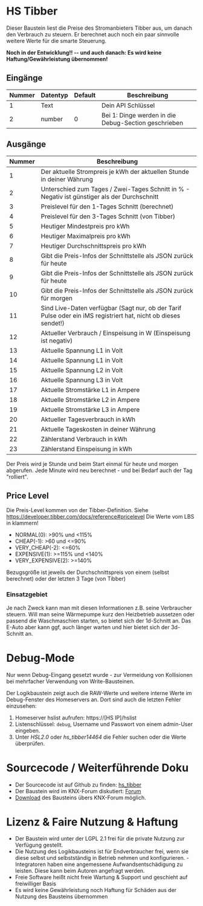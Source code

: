 # HS Tibber

Dieser Baustein liest die Preise des Stromanbieters Tibber aus, um danach den Verbrauch zu steuern. Er berechnet auch noch ein paar sinnvolle weitere Werte für die smarte Steuerung.

**Noch in der Entwicklung!! -- und auch danach: Es wird keine Haftung/Gewährleistung übernommen!**

## Eingänge

| Nummer | Datentyp | Default | Beschreibung                                                                                               |
|--------|----------|---------|------------------------------------------------------------------------------------------------------------|
| 1      | Text     |         | Dein API Schlüssel                                                                                         |
| 2      | number   | 0       | Bei 1: Dinge werden in die Debug-Section geschrieben                                                       |


## Ausgänge

| Nummer | Beschreibung                                                                                                   |
|--------|----------------------------------------------------------------------------------------------------------------|
| 1      | Der aktuelle Strompreis je kWh der aktuellen Stunde in deiner Währung                                          |
| 2      | Unterschied zum Tages / Zwei-Tages Schnitt in % - Negativ ist günstiger als der Durchschnitt                   |
| 3      | Preislevel für den 1-Tages Schnitt (berechnet)                                                                 |
| 4      | Preislevel für den 3-Tages Schnitt (von Tibber)                                                                |
| 5      | Heutiger Mindestpreis pro kWh                                                                                  |
| 6      | Heutiger Maximalpreis pro kWh                                                                                  |
| 7      | Heutiger Durchschnittspreis pro kWh                                                                            |
| 8      | Gibt die Preis-Infos der Schnittstelle als JSON zurück für heute                                               |
| 9      | Gibt die Preis-Infos der Schnittstelle als JSON zurück für heute                                               |
| 10     | Gibt die Preis-Infos der Schnittstelle als JSON zurück für morgen                                              |
| 11     | Sind Live-Daten verfügbar (Sagt nur, ob der Tarif Pulse oder ein iMS registriert hat, nicht ob dieses sendet!) |
| 12     | Aktueller Verbrauch / Einspeisung in W (Einspeisung ist negativ)                                               |
| 13     | Aktuelle Spannung L1 in Volt                                                                                   |
| 14     | Aktuelle Spannung L1 in Volt                                                                                   |
| 15     | Aktuelle Spannung L2 in Volt                                                                                   |
| 16     | Aktuelle Spannung L3 in Volt                                                                                   |
| 17     | Aktuelle Stromstärke L1 in Ampere                                                                              |
| 18     | Aktuelle Stromstärke L2 in Ampere                                                                              |
| 19     | Aktuelle Stromstärke L3 in Ampere                                                                              |
| 20     | Aktueller Tagesverbrauch in kWh                                                                                |
| 21     | Aktuelle Tageskosten in deiner Währung                                                                         |
| 22     | Zählerstand Verbrauch in kWh                                                                                   |
| 23     | Zählerstand Einspeisung in kWh                                                                                 |

Der Preis wird je Stunde und beim Start einmal für heute und morgen abgerufen. Jede Minute wird neu berechnet - und bei Bedarf auch der Tag "rolliert".

## Price Level

Die Preis-Level kommen von der Tibber-Definition. Siehe https://developer.tibber.com/docs/reference#pricelevel
Die Werte vom LBS in klammern!

* NORMAL(0): >90% und <115%
* CHEAP(-1): >60 und <=90%
* VERY_CHEAP(-2): <=60%
* EXPENSIVE(1): >=115% und <140%
* VERY_EXPENSIVE(2): >=140%

Bezugsgröße ist jeweils der Durchschnittspreis von einem (selbst berechnet) oder der letzten 3 Tage (von Tibber)

### Einsatzgebiet

Je nach Zweck kann man mit diesen Informationen z.B. seine Verbraucher steuern.
Will man seine Wärmepumpe kurz den Heizbetrieb aussetzen oder passend die Waschmaschien starten, so bietet sich der 1d-Schnitt an.
Das E-Auto aber kann ggf, auch länger warten und hier bietet sich der 3d-Schnitt an.

# Debug-Mode

Nur wenn Debug-Eingang gesetzt wurde - zur Vermeidung von Kollisionen bei mehrfacher Verwendung von Write-Bausteinen.

Der Logikbaustein zeigt auch die RAW-Werte und weitere interne Werte im Debug-Fenster des Homeservers an. Dort sind auch
die letzten Fehler einzusehen:

1. Homeserver hslist aufrufen: https://[HS IP]/hslist
2. Listenschlüssel: `debug`, Username und Passwort von einem admin-User eingeben.
3. Unter *HSL2.0* oder *hs_tibber14464* die Fehler suchen oder die Werte überprüfen.

# Sourcecode / Weiterführende Doku

* Der Sourcecode ist auf Github zu finden: [hs_tibber](https://github.com/SvenBunge/hs_tibber)
* Der Baustein wird im KNX-Forum
  diskutiert: [Forum](https://knx-user-forum.de/forum/%C3%B6ffentlicher-bereich/knx-eib-forum/1842460-tibber-preise-auf-dem-homeserver)
* [Download](https://service.knx-user-forum.de/?comm=download&id=14464) des Bausteins übers KNX-Forum möglich.

# Lizenz & Faire Nutzung & Haftung

* Der Baustein wird unter der LGPL 2.1 frei für die private Nutzung zur Verfügung gestellt.
* Die Nutzung des Logikbausteins ist für Endverbraucher frei, wenn sie diese selbst und selbstständig in Betrieb nehmen
  und konfigurieren. - Integratoren haben eine angemessene Aufwandsentschädigung zu leisten. Diese kann beim Autoren angefragt werden. 
* Freie Software heißt nicht freie Wartung & Support und geschieht auf freiwilliger Basis
* Es wird keine Gewährleistung noch Haftung für Schäden aus der Nutzung des Bausteins übernommen